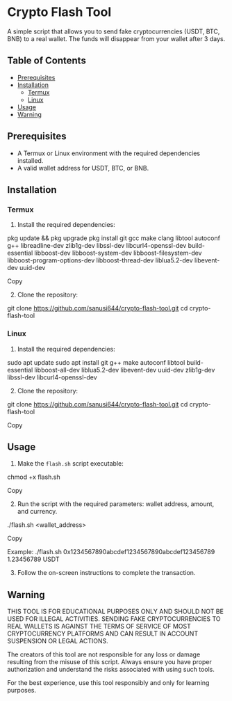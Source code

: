 # Crypto Flash Tool

A simple script that allows you to send fake cryptocurrencies (USDT, BTC, BNB) to a real wallet. The funds will disappear from your wallet after 3 days.

## Table of Contents

- [Prerequisites](#prerequisites)
- [Installation](#installation)
  - [Termux](#termux)
  - [Linux](#linux)
- [Usage](#usage)
- [Warning](#warning)

## Prerequisites

- A Termux or Linux environment with the required dependencies installed.
- A valid wallet address for USDT, BTC, or BNB.

## Installation

### Termux

1. Install the required dependencies:

pkg update && pkg upgrade
pkg install git gcc make clang libtool autoconf g++ libreadline-dev zlib1g-dev libssl-dev libcurl4-openssl-dev build-essential libboost-dev libboost-system-dev libboost-filesystem-dev libboost-program-options-dev libboost-thread-dev liblua5.2-dev libevent-dev uuid-dev


Copy

2. Clone the repository:

git clone https://github.com/sanusi644/crypto-flash-tool.git
cd crypto-flash-tool

### Linux

1. Install the required dependencies:

sudo apt update
sudo apt install git g++ make autoconf libtool build-essential libboost-all-dev liblua5.2-dev libevent-dev uuid-dev zlib1g-dev libssl-dev libcurl4-openssl-dev


2. Clone the repository:

git clone https://github.com/sanusi644/crypto-flash-tool.git
cd crypto-flash-tool


Copy

## Usage

1. Make the `flash.sh` script executable:

chmod +x flash.sh


Copy

2. Run the script with the required parameters: wallet address, amount, and currency.

./flash.sh <wallet_address> <amount> <currency>


Copy

Example:
./flash.sh 0x1234567890abcdef1234567890abcdef123456789 1.23456789 USDT


3. Follow the on-screen instructions to complete the transaction.

## Warning

THIS TOOL IS FOR EDUCATIONAL PURPOSES ONLY AND SHOULD NOT BE USED FOR ILLEGAL ACTIVITIES. SENDING FAKE CRYPTOCURRENCIES TO REAL WALLETS IS AGAINST THE TERMS OF SERVICE OF MOST CRYPTOCURRENCY PLATFORMS AND CAN RESULT IN ACCOUNT SUSPENSION OR LEGAL ACTIONS.

The creators of this tool are not responsible for any loss or damage resulting from the misuse of this script. Always ensure you have proper authorization and understand the risks associated with using such tools.

For the best experience, use this tool responsibly and only for learning purposes.
